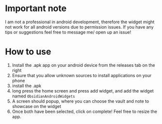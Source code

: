 # Important note
I am not a professional in android development, therefore the widget might not work for all android versions due to permission issues. If you have any tips or suggestions feel free to message me/ open up an issue!
# How to use
1. Install the .apk app on your android device from the releases tab on the right
2. Ensure that you allow unknown sources to install applications on your phone
3. install the .apk
4. long press the home screen and press add widget, and add the widget named `ObsidianAndroidWidgets`
5. A screen should popup, where you can choose the vault and note to showcase on the widget
7. Once both have been selected, click on complete! Feel free to resize the app.